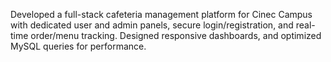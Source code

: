 Developed a full-stack cafeteria management platform for Cinec Campus 
with dedicated user and admin panels, 
secure login/registration, and real-time
order/menu tracking. Designed responsive dashboards, 
and optimized MySQL queries for performance.